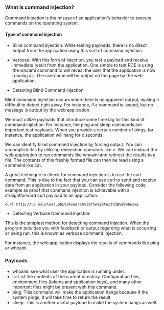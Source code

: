 ### What is command injection?
Command injection is the misuse of an application's behavior to execute commands on the operating system.

#### Type of command injection
- Blind command injection: While testing payloads, there is no direct output from the application using this sort of command injection. 
- Verbose: With this form of injection, you test a payload and receive immediate result from the application. One simple to test RCE is using the whoami command to will reveal the user that the application is now running as. The username will be output on the page by the web application.

- Detecting Blind Command Injection

Blind command injection occurs when there is no apparent output, making it difficult to detect right away. For instance, if a command is issued, but no message is output by the web application.

We must utilize payloads that introduce some time lag for this kind of command injection. For instance, the ping and sleep commands are important test payloads. When you provide a certain number of pings, for instance, the application will hang for x seconds.

We can identify blind command injection by forcing output. You can accomplish this by utilizing redirection operators like >. We can instruct the web application to run commands like whoami and redirect the results to a file. The contents of this freshly formed file can then be read using a command like cat.

A great technique to check for command injection is to use the curl command. This is due to the fact that you can use curl to send and receive data from an application in your payload. Consider the following code example as proof that command injection is achievable with a straightforward curl payload to an application.
```bash
curl http://uc.edu/test.php%3Fsearch%3DThe%20test%3B%20whoami
```
- Detecting Verbose Command Injection

This is the simplest method for detecting command injection. When the program provides you with feedback or output regarding what is occurring or being run, this is known as verbose command injection.

For instance, the web application displays the results of commands like ping or whoami.

### Payloads
- whoami: see what user the application is running under.
- ls: List the contents of the current directory. Configuration files, environment files (tokens and application keys), and many other important files might be present with this command.
- ping:	This command will make the application hangs because if the system pings, it will take time to return the result.
- sleep: This is another useful payload to make the system hangs as well.

